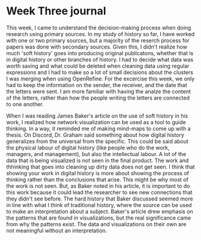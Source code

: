 # Week Three journal

This week, I came to understand the decision-making process when doing research using primary sources. In my study of history so far, I have worked with one or two primary sources, but a majority of the reserch process for papers was done with secondary sources. Given this, I didn't realize how much 'soft history' goes into producing original publicatons, whether that is in digital history or other branches of history. I had to decide what data was worth saving and what could be deleted when cleaning data using regular expressions and I had to make so a lot of small decisions about the clusters I was merging when using OpenRefine. For the excercise this week, we only had to keep the information on the sender, the receiver, and the date that the letters were sent. I am more familiar with having the analze the content of the letters, rather than how the people writing the letters are connected to one another. 

When I was reading James Baker's article on the use of soft history in his work, I realized how network visualization can be used as a tool to guide thinking. In a way, it reminded me of making mind-maps to come up with a thesis. On Discord, Dr. Graham said something about how digital history generalizes from the universal from the specific. This could be said about the physical labour of digital history (like people who do the work, managers, and management), but also the intellectual labour. A lot of the data that is being visualized is not seen in the final product. The work and thhinking that goes into cleaning up dirty data does not get seen. I think that showing your work in digital history is more about showing the process of thinking rather than the conclusions that arise. This might be why most of the work is not seen. But, as Baker noted in his article, it is important to do this work because it could lead the researcher to see new connections that they didn't see before. The hard history that Baker discussed seemed more in line with what I think of traditional history, where the source can be used to make an interpretation about a subject. Baker's article drew emphasis on the patterns that are found in visualizations, but the real significance came from why the patterns exist. The data and visualizations on their own are not meaningful without an interpretation.
